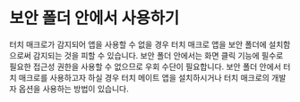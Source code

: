 # 보안 폴더 안에서 사용하기
터치 매크로가 감지되어 앱을 사용할 수 없을 경우 터치 매크로 앱을 보안 폴더에 설치함으로써 감지되는 것을 피할 수 있습니다. 보안 폴더 안에서는 화면 클릭 기능에 필수로 필요한 접근성 권한을 사용할 수 없으므로 우회 수단이 필요합니다. 보안 폴더 안에서 터치 매크로를 사용하고자 하실 경우 터치 메이트 앱을 설치하시거나 터치 매크로의 개발자 옵션을 사용하는 방법이 있습니다.
